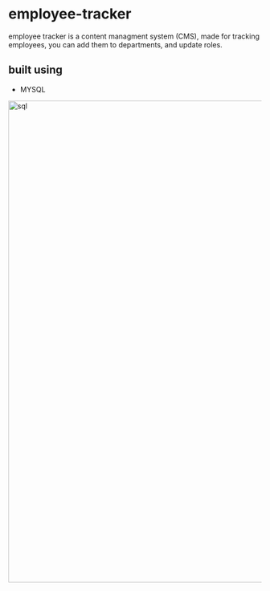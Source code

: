 # employee-tracker
employee tracker is a content managment system (CMS), made for tracking employees, you can add them to departments, and update roles.

## built using
* MYSQL

<img width="960" alt="sql" src="https://user-images.githubusercontent.com/82245627/148877584-06c6f610-c108-4b00-913e-7f1ab4f4ec78.png">

